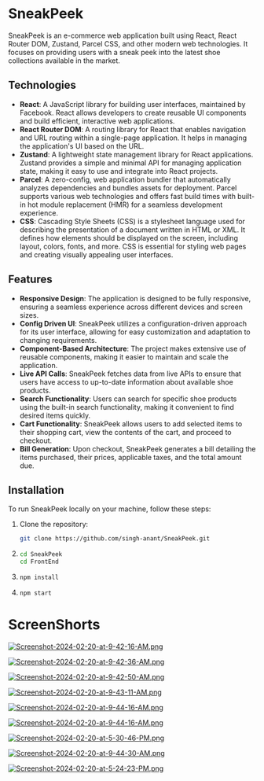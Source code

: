 # SneakPeek

SneakPeek is an e-commerce web application built using React, React Router DOM, Zustand, Parcel CSS, and other modern web technologies. It focuses on providing users with a sneak peek into the latest shoe collections available in the market.

## Technologies

- **React**: A JavaScript library for building user interfaces, maintained by Facebook. React allows developers to create reusable UI components and build efficient, interactive web applications.
- **React Router DOM**: A routing library for React that enables navigation and URL routing within a single-page application. It helps in managing the application's UI based on the URL.
- **Zustand**: A lightweight state management library for React applications. Zustand provides a simple and minimal API for managing application state, making it easy to use and integrate into React projects.
- **Parcel**: A zero-config, web application bundler that automatically analyzes dependencies and bundles assets for deployment. Parcel supports various web technologies and offers fast build times with built-in hot module replacement (HMR) for a seamless development experience.
- **CSS**: Cascading Style Sheets (CSS) is a stylesheet language used for describing the presentation of a document written in HTML or XML. It defines how elements should be displayed on the screen, including layout, colors, fonts, and more. CSS is essential for styling web pages and creating visually appealing user interfaces.


## Features

- **Responsive Design**: The application is designed to be fully responsive, ensuring a seamless experience across different devices and screen sizes.
- **Config Driven UI**: SneakPeek utilizes a configuration-driven approach for its user interface, allowing for easy customization and adaptation to changing requirements.
- **Component-Based Architecture**: The project makes extensive use of reusable components, making it easier to maintain and scale the application.
- **Live API Calls**: SneakPeek fetches data from live APIs to ensure that users have access to up-to-date information about available shoe products.
- **Search Functionality**: Users can search for specific shoe products using the built-in search functionality, making it convenient to find desired items quickly.
- **Cart Functionality**: SneakPeek allows users to add selected items to their shopping cart, view the contents of the cart, and proceed to checkout.
- **Bill Generation**: Upon checkout, SneakPeek generates a bill detailing the items purchased, their prices, applicable taxes, and the total amount due.

## Installation

To run SneakPeek locally on your machine, follow these steps:

1. Clone the repository:
   ```bash
   git clone https://github.com/singh-anant/SneakPeek.git
2.  ```bash
    cd SneakPeek
    cd FrontEnd
3.  ```bash
    npm install
4.  ```bash
    npm start

# ScreenShorts

[![Screenshot-2024-02-20-at-9-42-16-AM.png](https://i.postimg.cc/wvzXX0Cg/Screenshot-2024-02-20-at-9-42-16-AM.png)](https://postimg.cc/McsfxbZF)

[![Screenshot-2024-02-20-at-9-42-36-AM.png](https://i.postimg.cc/fyTYFkWP/Screenshot-2024-02-20-at-9-42-36-AM.png)](https://postimg.cc/Pp9LvXwb)

[![Screenshot-2024-02-20-at-9-42-50-AM.png](https://i.postimg.cc/rm9SQ5TW/Screenshot-2024-02-20-at-9-42-50-AM.png)](https://postimg.cc/hzfzGzfP)

[![Screenshot-2024-02-20-at-9-43-11-AM.png](https://i.postimg.cc/vTq5dMcZ/Screenshot-2024-02-20-at-9-43-11-AM.png)](https://postimg.cc/SY9nWB6B)

[![Screenshot-2024-02-20-at-9-44-16-AM.png](https://i.postimg.cc/d0rRZzS5/Screenshot-2024-02-20-at-9-44-16-AM.png)](https://postimg.cc/XZNBTDW5)

[![Screenshot-2024-02-20-at-9-44-16-AM.png](https://i.postimg.cc/d0rRZzS5/Screenshot-2024-02-20-at-9-44-16-AM.png)](https://postimg.cc/XZNBTDW5)

[![Screenshot-2024-02-20-at-5-30-46-PM.png](https://i.postimg.cc/Bv2ZF097/Screenshot-2024-02-20-at-5-30-46-PM.png)](https://postimg.cc/qtMdfW72)

[![Screenshot-2024-02-20-at-9-44-30-AM.png](https://i.postimg.cc/28ND4v6T/Screenshot-2024-02-20-at-9-44-30-AM.png)](https://postimg.cc/8s49G7Lr)

[![Screenshot-2024-02-20-at-5-24-23-PM.png](https://i.postimg.cc/DyN1j29C/Screenshot-2024-02-20-at-5-24-23-PM.png)](https://postimg.cc/6yd7TN5R)




